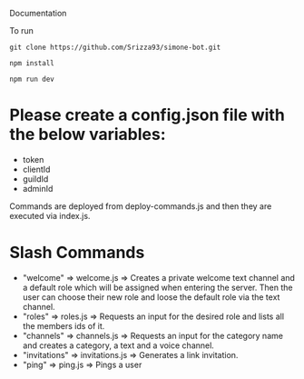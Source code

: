 Documentation

To run

```
git clone https://github.com/Srizza93/simone-bot.git

npm install

npm run dev
```

# Please create a config.json file with the below variables:

- token
- clientId
- guildId
- adminId

Commands are deployed from deploy-commands.js and then they are executed via index.js.

# Slash Commands

- "welcome" => welcome.js => Creates a private welcome text channel and a default role which will be assigned when entering the server. Then the user can choose their new role and loose the default role via the text channel.
- "roles" => roles.js => Requests an input for the desired role and lists all the members ids of it.
- "channels" => channels.js => Requests an input for the category name and creates a category, a text and a voice channel.
- "invitations" => invitations.js => Generates a link invitation.
- "ping" => ping.js => Pings a user
